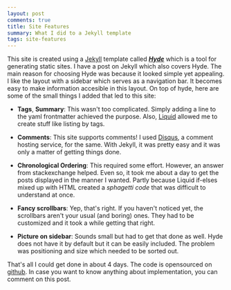 ```yaml
---
layout: post
comments: true
title: Site Features
summary: What I did to a Jekyll template
tags: site-features
---
```


This site is created using a [Jekyll](https://jekyllrb.com/) template called ***[Hyde](https://github.com/poole/hyde)*** which is a tool for generating static sites. I have a post on <a> Jekyll </a> which also covers Hyde. The main reason for choosing Hyde was because it looked simple yet appealing. I like the layout with a sidebar which serves as a navigation bar. It becomes easy to make information accesible in this layout. On top of hyde, here are some of the small things I added that led to this site:

* **Tags**, **Summary**: This wasn't too complicated. Simply adding a line to the yaml frontmatter achieved the purpose. Also, [Liquid](https://www.liquidmarkup.org/) allowed me to create stuff like listing by tags.

* **Comments**: This site supports comments! I used [Disqus](https://www.disqus.com), a comment hosting service, for the same. With Jekyll, it was pretty easy and it was only a matter of getting things done.

* **Chronological Ordering**: This required some effort. However, an answer from stackexchange helped. Even so, it took me about a day to get the posts displayed in the manner I wanted. Partly because Liquid if-elses mixed up with HTML created a *sphagetti code* that was difficult to understand at once.

* **Fancy scrollbars**: Yep, that's right. If you haven't noticed yet, the scrollbars aren't your usual (and boring) ones. They had to be customized and it took a while getting that right.

* **Picture on sidebar**: Sounds small but had to get that done as well. Hyde does not have it by default but it can be easily included. The problem was positioning and size which needed to be sorted out.


That's all I could get done in about 4 days. The code is opensourced on <a href="divush.github.io" target="\_blank">github</a>. In case you want to know anything about implementation, you can comment on this post.
